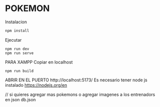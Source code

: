 # POKEMON

Instalacion

```bash
npm install
```

Ejecutar

```
npm run dev
npm run serve
```

PARA XAMPP
Copiar en localhost
```
npm run build
```
ABRIR EN EL PUERTO http://localhost:5173/
Es necesario tener node js instalado https://nodejs.org/en

// si quieres agregar mas pokemons o agregar imagenes a los entrenadors en json db.json